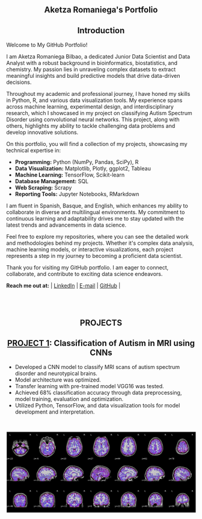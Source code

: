 <h2 align='center'>Aketza Romaniega's Portfolio</h2>


<h2 align='center'>Introduction</h2>

Welcome to My GitHub Portfolio!

I am Aketza Romaniega Bilbao, a dedicated Junior Data Scientist and Data Analyst with a robust background in bioinformatics, biostatistics, and chemistry. My passion lies in unraveling complex datasets to extract meaningful insights and build predictive models that drive data-driven decisions.

Throughout my academic and professional journey, I have honed my skills in Python, R, and various data visualization tools. My experience spans across machine learning, experimental design, and interdisciplinary research, which I showcased in my project on classifying Autism Spectrum Disorder using convolutional neural networks. This project, along with others, highlights my ability to tackle challenging data problems and develop innovative solutions.

On this portfolio, you will find a collection of my projects, showcasing my technical expertise in:

- **Programming:** Python (NumPy, Pandas, SciPy), R
- **Data Visualization:** Matplotlib, Plotly, ggplot2, Tableau
- **Machine Learning:** TensorFlow, Scikit-learn
- **Database Management:** SQL
- **Web Scraping:** Scrapy
- **Reporting Tools:** Jupyter Notebooks, RMarkdown

I am fluent in Spanish, Basque, and English, which enhances my ability to collaborate in diverse and multilingual environments. My commitment to continuous learning and adaptability drives me to stay updated with the latest trends and advancements in data science.

Feel free to explore my repositories, where you can see the detailed work and methodologies behind my projects. Whether it's complex data analysis, machine learning models, or interactive visualizations, each project represents a step in my journey to becoming a proficient data scientist.

Thank you for visiting my GitHub portfolio. I am eager to connect, collaborate, and contribute to exciting data science endeavors.

**Reach me out at:** | [LinkedIn](https://www.linkedin.com/in/aketza-romaniega-bilbao/) | [E-mail](mailto:romaniegaa@gmail.com) | [GitHub](https://romaniegaa.github.com/Portfolio) |

<br>
<br>

<h2 align='center'>PROJECTS</h2>

<h2 align='center'>
	<a href="https://github.com/romaniegaa/TFM">PROJECT 1</a>: Classification of Autism in MRI using CNNs</h2>

* Developed a CNN model to classify MRI scans of autism spectrum disorder and neurotypical brains.
* Model architecture was optimized.
* Transfer learning with pre-trained model VGG16 was tested.
* Achieved 68% classification accuracy through data preprocessing, model training, evaluation and optimization.
* Utilized Python, TensorFlow, and data visualization tools for model development and interpretation.

<br>

![](/images/brains.png)


<br>

